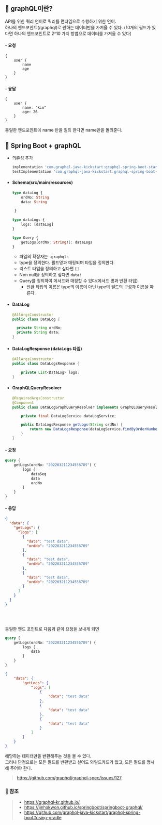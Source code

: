 ## 🧐 graphQL이란?
API를 위한 쿼리 언어로 쿼리를 런타임으로 수행하기 위한 언어.   
하나의 엔드포인트(/graphql)로 원하는 데이터만을 가져올 수 있다. (10개의 필드가 있다면 하나의 엔드포인트로 2^10 가지 방법으로 데이터를 가져올 수 있다)

#### - 요청
```
{
    user {
        name
        age
    }
}
```

#### - 응답
```
{
    user {
        name: "kim"
        age: 26
    }
}
```

동일한 엔드포인트에 name 만을 질의 한다면 name만을 돌려준다. 


## 📌 Spring Boot + graphQL

- 의존성 추가
    ```groovy
    implementation 'com.graphql-java-kickstart:graphql-spring-boot-starter:12.0.0'
    testImplementation 'com.graphql-java-kickstart:graphql-spring-boot-starter-test:12.0.0'
    ```

- #### Schema(src/main/resources)
  ```graphql
  type dataLog {
      ordNo: String
      data: String
     
   }
    
  type dataLogs {
      logs: [dataLog]
  }
  
  type Query {
      getLogs(ordNo: String!): dataLogs
  }
  ```
  - 파일의 확장자는 `.graphqls`
  - type을 정의한다. 필드명과 매핑되며 타입을 정의한다.
  - 리스트 타입을 정의하고 싶다면 `[]`
  - Non null을 정의하고 싶다면 `data!`
  - Query를 정의하여 메서드와 매핑할 수 있다(메서드 명과 반환 타입)
    - 반환 타입의 이름은 type의 이름이 아닌 type의 필드의 구성과 이름을 따른다.
  

- #### DataLog
  ```java
  @AllArgsConstructor
  public class DataLog {
  
    private String ordNo;
    private String data;
  }
  ```

- #### DataLogResponse (dataLogs 타입)
  ```java
  @AllArgsConstructor
  public class DataLogsResponse {
  
      private List<DataLog> logs;
  }
  ```

- #### GraphQLQueryResolver
  ```java
  @RequiredArgsConstructor
  @Component
  public class DataLogGraphQueryResolver implements GraphQLQueryResolver {
  
      private final DataLogService dataLogService;
  
      public DataLogsResponse getLogs(String ordNo) {
          return new DataLogsResponse(dataLogService.findByOrderNumber(ordNo));
      }
  }
  ```


#### - 요청
```graphql
query {
    getLogs(ordNo: "202203211234556789") {
        logs {
            dataSeq
            data
            ordNo
        }
    }
}
```

#### - 응답
```json
{
  "data": {
    "getLogs": {
      "logs": [
        {
          "data": "test data",
          "ordNo": "202203211234556789"
        },
        {
          "data": "test data",
          "ordNo": "202203211234556789"
        },
        {
          "data": "test data",
          "ordNo": "202203211234556789"
        }
      ]
    }
  }
}
```
<br><br>


동일한 엔드 포인트로 다음과 같이 요청을 보내게 되면
```graphql
query {
    getLogs(ordNo: "202203211234556789") {
        logs {
            data
        }
    }
}
```

```json
{
    "data": {
        "getLogs": {
            "logs": [
                {
                    "data": "test data"
                },
                {
                    "data": "test data"
                },
                {
                    "data": "test data"
                }
            ]
        }
    }
}
```
해당하는 데이터만을 반환해주는 것을 볼 수 있다.   
그러나 단점으로는 모든 필드를 반환받고 싶어도 와일드카드가 없고, 모든 필드를 명시해 주어야 한다.
> https://github.com/graphql/graphql-spec/issues/127

  

### 🔑 참조
> - https://graphql-kr.github.io/
> - https://jinhokwon.github.io/springboot/springboot-graphql/
> - https://github.com/graphql-java-kickstart/graphql-spring-boot#using-gradle
